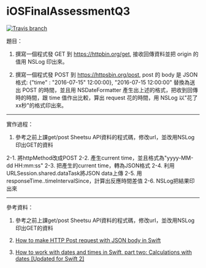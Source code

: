# iOSFinalAssessmentQ3

[![Travis branch](https://img.shields.io/travis/rust-lang/rust/master.svg)]()

題目：

1. 撰寫一個程式發 GET 到 https://httpbin.org/get, 接收回傳資料並把 origin 的值用 NSLog 印出來。

2. 撰寫一個程式發 POST 到 https://httpsbin.org/post, post 的 body 是 JSON 格式: {"time" : "2016-07-15" 12:00:00}, "2016-07-15 12:00:00" 替換為送出 POST 的時間，並且用 NSDateFormatter 產生出上述的格式，把收到回傳時的時間，跟 time 值作出比較，算出 request 花的時間，用 NSLog 以"花了xx秒"的格式印出來。

---

實作過程：

1. 參考之前上課get/post Sheetsu API資料的程式碼，修改url，並改用NSLog印出GET的資料

2-1. 將httpMethod改成POST
2-2. 產生current time，並且格式為"yyyy-MM-dd HH:mm:ss"
2-3. 把產生的current time，轉為JSON格式
2-4. 利用URLSession.shared.dataTask將JSON data上傳
2-5. 用responseTime..timeIntervalSince，計算出反應時間差值
2-6. NSLog把結果印出來

---

參考資料：

1. 參考之前上課get/post Sheetsu API資料的程式碼，修改url，並改用NSLog印出GET的資料

2. [How to make HTTP Post request with JSON body in Swift](http://stackoverflow.com/questions/31937686/how-to-make-http-post-request-with-json-body-in-swift)

3. [How to work with dates and times in Swift, part two: Calculations with dates [Updated for Swift 2]](http://www.globalnerdy.com/2015/01/29/how-to-work-with-dates-and-times-in-swift-part-two-calculations-with-dates/)
